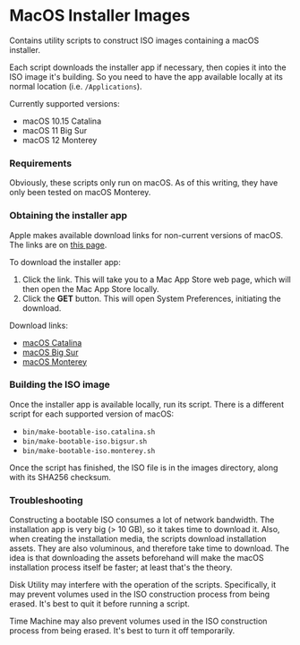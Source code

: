 # MacOS Installer Images

Contains utility scripts to construct ISO images containing a macOS installer.

Each script downloads the installer app if necessary, then copies it into the ISO image it's building.
So you need to have the app available locally at its normal location (i.e. `/Applications`).

Currently supported versions:

- macOS 10.15 Catalina
- macOS 11 Big Sur
- macOS 12 Monterey

### Requirements

Obviously, these scripts only run on macOS.
As of this writing, they have only been tested on macOS Monterey.

### Obtaining the installer app

Apple makes available download links for non-current versions of macOS.
The links are on [this page](https://support.apple.com/en-us/HT211683).

To download the installer app:

1. Click the link.
   This will take you to a Mac App Store web page, which will then open the Mac App Store locally.
1. Click the **GET** button.
   This will open System Preferences, initiating the download.

Download links:

- [macOS Catalina](https://apps.apple.com/ca/app/macos-catalina/id1466841314?mt=12)
- [macOS Big Sur](https://apps.apple.com/ca/app/macos-big-sur/id1526878132?mt=12)
- [macOS Monterey](https://apps.apple.com/app/macos-monterey/id1576738294?mt=12)

### Building the ISO image

Once the installer app is available locally, run its script.
There is a different script for each supported version of macOS:

- `bin/make-bootable-iso.catalina.sh`
- `bin/make-bootable-iso.bigsur.sh`
- `bin/make-bootable-iso.monterey.sh`

Once the script has finished, the ISO file is in the images directory, along with its SHA256 checksum.

### Troubleshooting

Constructing a bootable ISO consumes a lot of network bandwidth.
The installation app is very big (> 10 GB), so it takes time to download it.
Also, when creating the installation media, the scripts download installation assets.
They are also voluminous, and therefore take time to download.
The idea is that downloading the assets beforehand will make the macOS installation process itself be faster; at least that's the theory.

Disk Utility may interfere with the operation of the scripts.
Specifically, it may prevent volumes used in the ISO construction process from being erased.
It's best to quit it before running a script.

Time Machine may also prevent volumes used in the ISO construction process from being erased.
It's best to turn it off temporarily.

